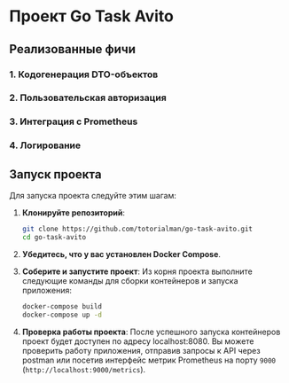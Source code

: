 # Проект Go Task Avito

## Реализованные фичи
### 1. **Кодогенерация DTO-объектов**
### 2. **Пользовательская авторизация**
### 3. **Интеграция с Prometheus**
### 4. **Логирование**

## Запуск проекта

Для запуска проекта следуйте этим шагам:

1. **Клонируйте репозиторий**:

    ```bash
    git clone https://github.com/totorialman/go-task-avito.git
    cd go-task-avito
    ```

2. **Убедитесь, что у вас установлен Docker Compose**.

3. **Соберите и запустите проект**:
   Из корня проекта выполните следующие команды для сборки контейнеров и запуска приложения:

    ```bash
    docker-compose build
    docker-compose up -d
    ```

4. **Проверка работы проекта**:
   После успешного запуска контейнеров проект будет доступен по адресу localhost:8080. Вы можете проверить работу приложения, отправив запросы к API через postman или посетив интерфейс метрик Prometheus на порту `9000` (`http://localhost:9000/metrics`).

